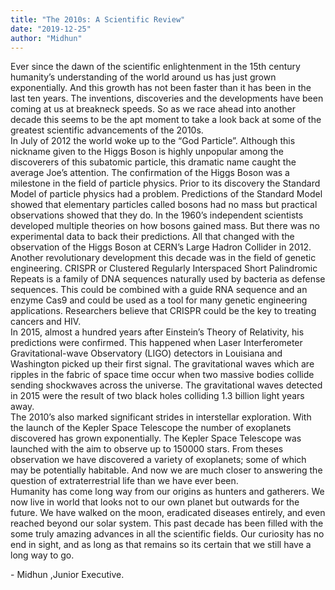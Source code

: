 ```yaml
---
title: "The 2010s: A Scientific Review"
date: "2019-12-25"
author: "Midhun"
---
```


Ever since the dawn of the scientific enlightenment in the 15th century humanity’s understanding of the world around us has just grown exponentially. And this growth has not been faster than it has been in the last ten years. The inventions, discoveries and the developments have been coming at us at breakneck speeds. So as we race ahead into another decade this seems to be the apt moment to take a look back at some of the greatest scientific advancements of the 2010s.  
In July of 2012 the world woke up to the “God Particle”. Although this nickname given to the Higgs Boson is highly unpopular among the discoverers of this subatomic particle, this dramatic name caught the average Joe’s attention. The confirmation of the Higgs Boson was a milestone in the field of particle physics. Prior to its discovery the Standard Model of particle physics had a problem. Predictions of the Standard Model showed that elementary particles called bosons had no mass but practical observations showed that they do. In the 1960’s independent scientists developed multiple theories on how bosons gained mass. But there was no experimental data to back their predictions. All that changed with the observation of the Higgs Boson at CERN’s Large Hadron Collider in 2012. 
Another revolutionary development this decade was in the field of genetic engineering. CRISPR or Clustered Regularly Interspaced Short Palindromic Repeats is a family of DNA sequences naturally used by bacteria as defense sequences. This could be combined with a guide RNA sequence and an enzyme Cas9 and could be used as a tool for many genetic engineering applications. Researchers believe that CRISPR could be the key to treating cancers and HIV.  
In 2015, almost a hundred years after Einstein’s Theory of Relativity, his predictions were confirmed. This happened when Laser Interferometer Gravitational-wave Observatory (LIGO) detectors in Louisiana and Washington picked up their first signal. The gravitational waves which are ripples in the fabric of space time occur when two massive bodies collide sending shockwaves across the universe. The gravitational waves detected in 2015 were the result of two black holes colliding 1.3 billion light years away.  
The 2010’s also marked significant strides in interstellar exploration. With the launch of the Kepler Space Telescope the number of exoplanets discovered has grown exponentially. The Kepler Space Telescope was launched with the aim to observe up to 150000 stars. From theses observation we have discovered a variety of exoplanets; some of which may be potentially habitable. And now we are much closer to answering the question of extraterrestrial life than we have ever been.  
Humanity has come long way from our origins as hunters and gatherers. We now live in world that looks not to our own planet but outwards for the future. We have walked on the moon, eradicated diseases entirely, and even reached beyond our solar system. This past decade has been filled with the some truly amazing advances in all the scientific fields. Our curiosity has no end in sight, and as long as that remains so its certain that we still have a long way to go.

\- Midhun ,Junior Executive.
